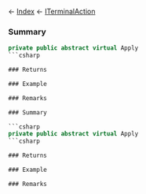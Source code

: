 ← [Index](Api-Index) ← [ITerminalAction](Sandbox.ModAPI.Interfaces.ITerminalAction)

### Summary

```csharp
private public abstract virtual Apply
```csharp

### Returns

### Example

### Remarks

### Summary

```csharp
private public abstract virtual Apply
```csharp

### Returns

### Example

### Remarks

